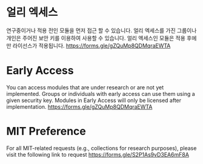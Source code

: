 # 얼리 엑세스
연구중이거나 적용 전인 모듈을 먼저 접근 할 수 있습니다. 얼리 엑세스를 가진 그룹이나 개인은 주어진 보안 키를 이용하여 사용할 수 있습니다. 얼리 엑세스인 모듈은 적용 후에만 라이선스가 적용됩니다.
https://forms.gle/gZQuMp8QDMqraEWTA

# Early Access
You can access modules that are under research or are not yet implemented. Groups or individuals with early access can use them using a given security key. Modules in Early Access will only be licensed after implementation.
https://forms.gle/gZQuMp8QDMqraEWTA

# MIT Preference
For all MIT-related requests (e.g., collections for research purposes), please visit the following link to request
https://forms.gle/S2P1As9vD3EA6mF8A
